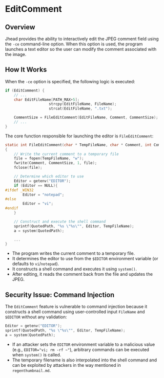 # EditComment

## Overview

Jhead provides the ability to interactively edit the JPEG comment field using the `-ce` command-line option. When this option is used, the program launches a text editor so the user can modify the comment associated with the image.

## How It Works

When the `-ce` option is specified, the following logic is executed:

```c
if (EditComment) {
    // ...
    char EditFileName[PATH_MAX+5];
                    strcpy(EditFileName, FileName);
                    strcat(EditFileName, ".txt");

    CommentSize = FileEditComment(EditFileName, Comment, CommentSize);
    // ...
}
```

The core function responsible for launching the editor is `FileEditComment`:

```c
static int FileEditComment(char * TempFileName, char * Comment, int CommentSize)
{
    // Write the current comment to a temporary file
    file = fopen(TempFileName, "w");
    fwrite(Comment, CommentSize, 1, file);
    fclose(file);

    // Determine which editor to use
    Editor = getenv("EDITOR");
    if (Editor == NULL){
#ifdef _WIN32
        Editor = "notepad";
#else
        Editor = "vi";
#endif
    }

    // Construct and execute the shell command
    sprintf(QuotedPath, "%s \"%s\"", Editor, TempFileName);
    a = system(QuotedPath);

    ...
}
```

- The program writes the current comment to a temporary file.
- It determines the editor to use from the `$EDITOR` environment variable (or defaults to `vi`/`notepad`).
- It constructs a shell command and executes it using `system()`.
- After editing, it reads the comment back from the file and updates the JPEG.

## Security Issue: Command Injection

The `EditComment` feature is vulnerable to command injection because it constructs a shell command using user-controlled input `FileName` and `$EDITOR` without any validation:

```c
Editor = getenv("EDITOR");
sprintf(QuotedPath, "%s \"%s\"", Editor, TempFileName);
a = system(QuotedPath);
```

- If an attacker sets the `EDITOR` environment variable to a malicious value (e.g., `EDITOR="vi; rm -rf ~"`), arbitrary commands can be executed when `system()` is called.
- The temporary filename is also interpolated into the shell command and can be exploited by attackers in the way mentioned in `regenthumbnail.md`.